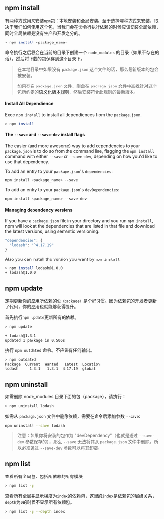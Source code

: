 ## npm install

有两种方式用来安装` npm `包：本地安装和全局安装。至于选择哪种方式来安装，取决于我们如何使用这个包，当我们会在命令行执行依赖的时候应该安装全局依赖，同时全局依赖是没有生产和开发之分的。

```bash
> npm install <package_name>
```

命令执行之后将会在当前的目录下创建一个 `node_modules` 的目录（如果不存在的话），然后将下载的包保存到这个目录下。

> 在本地目录中如果没有 `package.json` 这个文件的话，那么最新版本的包会被安装。
>
> 如果存在 `package.json` 文件，则会在 `package.json` 文件中查找针对这个包所约定的[语义化版本规则](https://www.npmjs.cn/getting-started/semantic-versioning)，然后安装符合此规则的最新版本。

#### Install All Dependience

Exec `npm install` to install all dependiences from the `package.json`.

```bash
> npm install 
```

#### The `--save` and `--save-dev` install flags

The easier (and more awesome) way to add dependencies to your `package.json` is to do so from the command line, flagging the `npm install` command with either `--save` or `--save-dev`, depending on how you'd like to use that dependency.

To add an entry to your `package.json`'s `dependencies`:

```bash
npm install <package_name> --save
```

To add an entry to your `package.json`'s `devDependencies`:

```bash
npm install <package_name> --save-dev
```

#### Managing dependency versions

If you have a `package.json` file in your directory and you run `npm install`, npm will look at the dependencies that are listed in that file and download the latest versions, using semantic versioning.

```ts
"dependencies": {
  "lodash": "^4.17.19"
}
```

Also you can install the version you want by `npm install`

```bash
> npm install lodash@1.0.0
+ lodash@1.0.0
```

## npm update

定期更新你的应用所依赖的`包（package）`是个好习惯。因为依赖包的开发者更新了代码，你的应用也就能够获得提升。

首先执行`npm update`更新所有的依赖。

```bash
> npm update

+ lodash@1.3.1
updated 1 package in 0.506s
```

执行 `npm outdated` 命令。不应该有任何输出。

```bash
> npm outdated
Package  Current  Wanted   Latest  Location
lodash     1.3.1   1.3.1  4.17.19  global
```

## npm uninstall

如需删除 node_modules 目录下面的包（package），请执行：

```bash
> npm uninstall lodash
```

如需从 `package.json` 文件中删除依赖，需要在命令后添加参数 `--save`:

```bash
npm uninstall --save lodash
```

> 注意：如果你将安装的包作为 "devDependency"（也就是通过 `--save-dev` 参数保存的），那么 `--save` 无法将其从 `package.json` 文件中删除。所以必须通过 `--save-dev` 参数可以将其卸载。

## npm list

查看所有全局包，包括所依赖的所有模块

```bash
> npm list -g
```

查看所有全局并显示梯度为`index`的依赖包，这里的`index`是依赖包的层级关系，`depth`为`0`的时候不显示所有依赖包。

```bash
> npm list -g --depth index
```

